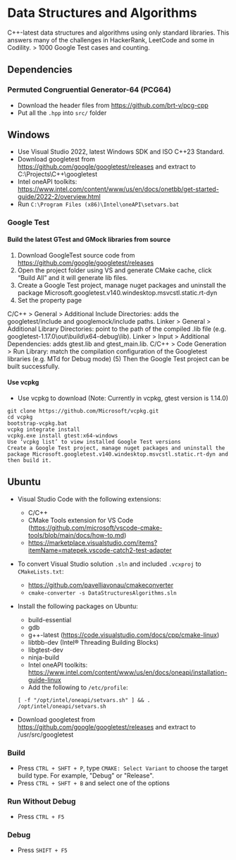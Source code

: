 # Data Structures and Algorithms

C++-latest data structures and algorithms using only standard libraries. This answers many of the challenges in HackerRank, LeetCode and some in Codility. > 1000 Google Test cases and counting.

## Dependencies

### Permuted Congruential Generator-64 (PCG64)

- Download the header files from https://github.com/brt-v/pcg-cpp
- Put all the `.hpp` into `src/` folder

## Windows

- Use Visual Studio 2022, latest Windows SDK and ISO C++23 Standard.
- Download googletest from https://github.com/google/googletest/releases and extract to C:\Projects\C++\googletest
- Intel oneAPI toolkits: https://www.intel.com/content/www/us/en/docs/onetbb/get-started-guide/2022-2/overview.html
- Run `C:\Program Files (x86)\Intel\oneAPI\setvars.bat`

### Google Test

#### Build the latest GTest and GMock libraries from source

1. Download GoogleTest source code from https://github.com/google/googletest/releases
2. Open the project folder using VS and generate CMake cache, click “Build All” and it will generate lib files.
3. Create a Google Test project, manage nuget packages and uninstall the package Microsoft.googletest.v140.windesktop.msvcstl.static.rt-dyn
4. Set the property page

C/C++ > General > Additional Include Directories: adds the googletest/include and googlemock/include paths.
Linker > General > Additional Library Directories: point to the path of the compiled .lib file (e.g. googletest-1.17.0\out\build\x64-debug\lib).
Linker > Input > Additional Dependencies: adds gtest.lib and gtest_main.lib.
C/C++ > Code Generation > Run Library: match the compilation configuration of the Googletest libraries (e.g. MTd for Debug mode)
(5) Then the Google Test project can be built successfully.

#### Use vcpkg

- Use vcpkg to download (Note: Currently in vcpkg, gtest version is 1.14.0)

```
git clone https://github.com/Microsoft/vcpkg.git
cd vcpkg
bootstrap-vcpkg.bat
vcpkg integrate install
vcpkg.exe install gtest:x64-windows
Use ‘vcpkg list’ to view installed Google Test versions
Create a Google Test project, manage nuget packages and uninstall the package Microsoft.googletest.v140.windesktop.msvcstl.static.rt-dyn and then build it.
```

## Ubuntu

- Visual Studio Code with the following extensions:

  - C/C++
  - CMake Tools extension for VS Code (https://github.com/microsoft/vscode-cmake-tools/blob/main/docs/how-to.md)
  - https://marketplace.visualstudio.com/items?itemName=matepek.vscode-catch2-test-adapter

- To convert Visual Studio solution `.sln` and included `.vcxproj` to `CMakeLists.txt`:

  - https://github.com/pavelliavonau/cmakeconverter
  - `cmake-converter -s DataStructuresAlgorithms.sln`

- Install the following packages on Ubuntu:

  - build-essential
  - gdb
  - g++-latest (https://code.visualstudio.com/docs/cpp/cmake-linux)
  - libtbb-dev (Intel® Threading Building Blocks)
  - libgtest-dev
  - ninja-build
  - Intel oneAPI toolkits: https://www.intel.com/content/www/us/en/docs/oneapi/installation-guide-linux
  - Add the following to `/etc/profile`:

  ```
  [ -f "/opt/intel/oneapi/setvars.sh" ] && . /opt/intel/oneapi/setvars.sh
  ```

- Download googletest from https://github.com/google/googletest/releases and extract to /usr/src/googletest

### Build

- Press `CTRL + SHFT + P`, type `CMAKE: Select Variant` to choose the target build type. For example, "Debug" or "Release".
- Press `CTRL + SHFT + B` and select one of the options

### Run Without Debug

- Press `CTRL + F5`

### Debug

- Press `SHIFT + F5`
